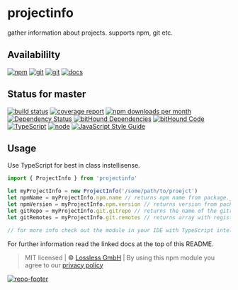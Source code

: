 # projectinfo
gather information about projects. supports npm, git etc.

## Availabililty
[![npm](https://pushrocks.gitlab.io/assets/repo-button-npm.svg)](https://www.npmjs.com/package/projectinfo)
[![git](https://pushrocks.gitlab.io/assets/repo-button-git.svg)](https://GitLab.com/pushrocks/projectinfo)
[![git](https://pushrocks.gitlab.io/assets/repo-button-mirror.svg)](https://github.com/pushrocks/projectinfo)
[![docs](https://pushrocks.gitlab.io/assets/repo-button-docs.svg)](https://pushrocks.gitlab.io/projectinfo/)

## Status for master
[![build status](https://GitLab.com/pushrocks/projectinfo/badges/master/build.svg)](https://GitLab.com/pushrocks/projectinfo/commits/master)
[![coverage report](https://GitLab.com/pushrocks/projectinfo/badges/master/coverage.svg)](https://GitLab.com/pushrocks/projectinfo/commits/master)
[![npm downloads per month](https://img.shields.io/npm/dm/projectinfo.svg)](https://www.npmjs.com/package/projectinfo)
[![Dependency Status](https://david-dm.org/pushrocks/projectinfo.svg)](https://david-dm.org/pushrocks/projectinfo)
[![bitHound Dependencies](https://www.bithound.io/github/pushrocks/projectinfo/badges/dependencies.svg)](https://www.bithound.io/github/pushrocks/projectinfo/master/dependencies/npm)
[![bitHound Code](https://www.bithound.io/github/pushrocks/projectinfo/badges/code.svg)](https://www.bithound.io/github/pushrocks/projectinfo)
[![TypeScript](https://img.shields.io/badge/TypeScript-2.x-blue.svg)](https://nodejs.org/dist/latest-v6.x/docs/api/)
[![node](https://img.shields.io/badge/node->=%206.x.x-blue.svg)](https://nodejs.org/dist/latest-v6.x/docs/api/)
[![JavaScript Style Guide](https://img.shields.io/badge/code%20style-standard-brightgreen.svg)](http://standardjs.com/)

## Usage
Use TypeScript for best in class instellisense.

```javascript
import { ProjectInfo } from 'projectinfo'

let myProjectInfo = new ProjectInfo('/some/path/to/proejct')
let npmName = myProjectInfo.npm.name // returns npm name from package.json
let npmVersion = myProjectInfo.npm.version // returns version from package.json
let gitRepo = myProjectInfo.git.gitrepo // returns the name of the gitrepo
let gitRemotes = myProjectInfo.git.remotes // returns array with registered remotes

// for more info check out the module in your IDE with TypeScript intellisense enabled
```

For further information read the linked docs at the top of this README.

> MIT licensed | **&copy;** [Lossless GmbH](https://lossless.gmbh)
| By using this npm module you agree to our [privacy policy](https://lossless.gmbH/privacy.html)

[![repo-footer](https://pushrocks.gitlab.io/assets/repo-footer.svg)](https://push.rocks)
